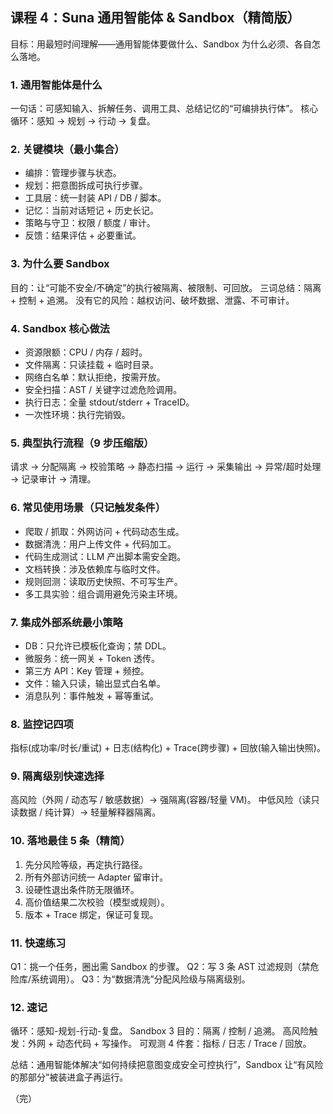 ## 课程 4：Suna 通用智能体 & Sandbox（精简版）

目标：用最短时间理解——通用智能体要做什么、Sandbox 为什么必须、各自怎么落地。

### 1. 通用智能体是什么
一句话：可感知输入、拆解任务、调用工具、总结记忆的“可编排执行体”。
核心循环：感知 → 规划 → 行动 → 复盘。

### 2. 关键模块（最小集合）
- 编排：管理步骤与状态。
- 规划：把意图拆成可执行步骤。
- 工具层：统一封装 API / DB / 脚本。
- 记忆：当前对话短记 + 历史长记。
- 策略与守卫：权限 / 额度 / 审计。
- 反馈：结果评估 + 必要重试。

### 3. 为什么要 Sandbox
目的：让“可能不安全/不确定”的执行被隔离、被限制、可回放。
三词总结：隔离 + 控制 + 追溯。
没有它的风险：越权访问、破坏数据、泄露、不可审计。

### 4. Sandbox 核心做法
- 资源限额：CPU / 内存 / 超时。
- 文件隔离：只读挂载 + 临时目录。
- 网络白名单：默认拒绝，按需开放。
- 安全扫描：AST / 关键字过滤危险调用。
- 执行日志：全量 stdout/stderr + TraceID。
- 一次性环境：执行完销毁。

### 5. 典型执行流程（9 步压缩版）
请求 → 分配隔离 → 校验策略 → 静态扫描 → 运行 → 采集输出 → 异常/超时处理 → 记录审计 → 清理。

### 6. 常见使用场景（只记触发条件）
- 爬取 / 抓取：外网访问 + 代码动态生成。
- 数据清洗：用户上传文件 + 代码加工。
- 代码生成测试：LLM 产出脚本需安全跑。
- 文档转换：涉及依赖库与临时文件。
- 规则回测：读取历史快照、不可写生产。
- 多工具实验：组合调用避免污染主环境。

### 7. 集成外部系统最小策略
- DB：只允许已模板化查询；禁 DDL。
- 微服务：统一网关 + Token 透传。
- 第三方 API：Key 管理 + 频控。
- 文件：输入只读，输出显式白名单。
- 消息队列：事件触发 + 幂等重试。

### 8. 监控记四项
指标(成功率/时长/重试) + 日志(结构化) + Trace(跨步骤) + 回放(输入输出快照)。

### 9. 隔离级别快速选择
高风险（外网 / 动态写 / 敏感数据）→ 强隔离(容器/轻量 VM)。
中低风险（读只读数据 / 纯计算）→ 轻量解释器隔离。

### 10. 落地最佳 5 条（精简）
1. 先分风险等级，再定执行路径。
2. 所有外部访问统一 Adapter 留审计。
3. 设硬性退出条件防无限循环。
4. 高价值结果二次校验（模型或规则）。
5. 版本 + Trace 绑定，保证可复现。

### 11. 快速练习
Q1：挑一个任务，圈出需 Sandbox 的步骤。
Q2：写 3 条 AST 过滤规则（禁危险库/系统调用）。
Q3：为“数据清洗”分配风险级与隔离级别。

### 12. 速记
循环：感知-规划-行动-复盘。
Sandbox 3 目的：隔离 / 控制 / 追溯。
高风险触发：外网 + 动态代码 + 写操作。
可观测 4 件套：指标 / 日志 / Trace / 回放。

总结：通用智能体解决“如何持续把意图变成安全可控执行”，Sandbox 让“有风险的那部分”被装进盒子再运行。

（完）
